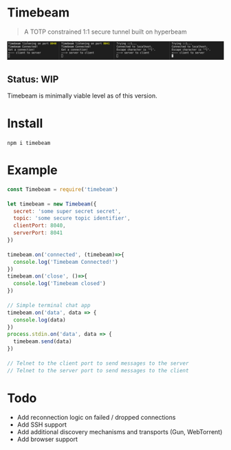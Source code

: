 # Timebeam
> A TOTP constrained 1:1 secure tunnel built on hyperbeam

![Timebeam example](assets/example.png)

## Status: WIP
Timebeam is minimally viable level as of this version.

# Install
`npm i timebeam`

# Example
```js
const Timebeam = require('timebeam')

let timebeam = new Timebeam({
  secret: 'some super secret secret', 
  topic: 'some secure topic identifier',
  clientPort: 8040,
  serverPort: 8041
})

timebeam.on('connected', (timebeam)=>{
  console.log('Timebeam Connected!')
})
timebeam.on('close', ()=>{
  console.log('Timebeam closed')
})

// Simple terminal chat app
timebeam.on('data', data => {
  console.log(data)
})
process.stdin.on('data', data => {
  timebeam.send(data)
})

// Telnet to the client port to send messages to the server
// Telnet to the server port to send messages to the client
```

# Todo
- Add reconnection logic on failed / dropped connections
- Add SSH support
- Add additional discovery mechanisms and transports (Gun, WebTorrent)
- Add browser support